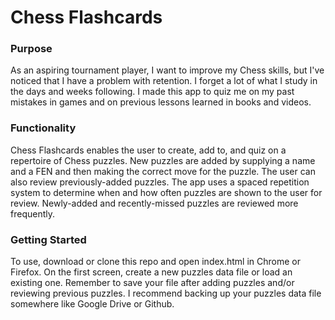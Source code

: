 # Chess Flashcards

### Purpose
As an aspiring tournament player, I want to improve my Chess skills, but I've noticed that I have a problem with retention. I forget a lot of what I study in the days and weeks following. I made this app to quiz me on my past mistakes in games and on previous lessons learned in books and videos.

### Functionality
Chess Flashcards enables the user to create, add to, and quiz on a repertoire of Chess puzzles. New puzzles are added by supplying a name and a FEN and then making the correct move for the puzzle. The user can also review previously-added puzzles. The app uses a spaced repetition system to determine when and how often puzzles are shown to the user for review. Newly-added and recently-missed puzzles are reviewed more frequently.

### Getting Started
To use, download or clone this repo and open index.html in Chrome or Firefox. On the first screen, create a new puzzles data file or load an existing one. Remember to save your file after adding puzzles and/or reviewing previous puzzles. I recommend backing up your puzzles data file somewhere like Google Drive or Github.
